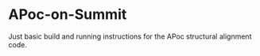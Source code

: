 # APoc-on-Summit
Just basic build and running instructions for the APoc structural alignment code. 
